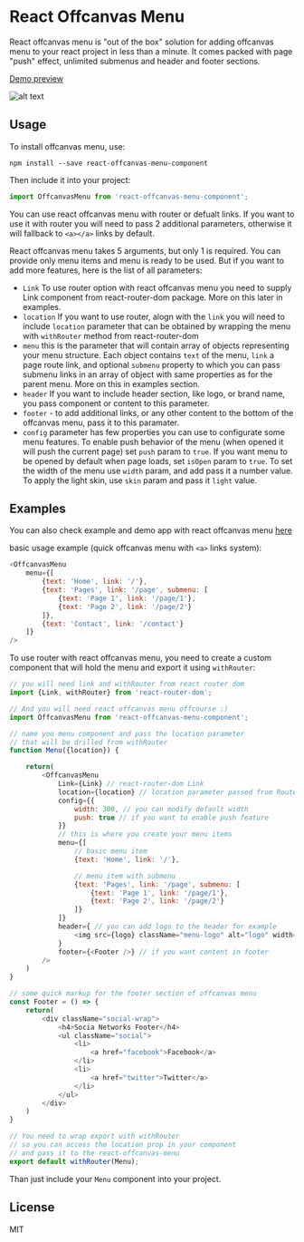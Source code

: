 # React Offcanvas Menu

React offcanvas menu is "out of the box" solution for adding offcanvas menu to your react project in less than a minute. It comes packed with page "push" effect, unlimited submenus and header and footer sections.

[Demo preview](https://zutigrm.github.io/react-offcanvas-menu-example/)

![alt text](https://i.imgur.com/8yXg1qz.gif "Preview")

## Usage

To install offcanvas menu, use:

```npm install --save react-offcanvas-menu-component```

Then include it into your project:

```javascript
import OffcanvasMenu from 'react-offcanvas-menu-component'; 
```

You can use react offcanvas menu with router or defualt links. If you want to use it with router you will need to pass 2 additional parameters, otherwise it will fallback to ```<a></a>``` links by default.

React offcanvas menu takes 5 arguments, but only 1 is required. You can provide only menu items and menu is ready to be used. But if you want to add more features, here is the list of all parameters:

- ```Link``` To use router option with react offcanvas menu you need to supply Link component from react-router-dom package. More on this later in examples.
- ```location``` If you want to use router, alogn with the ```link``` you will need to include ```location``` parameter that can be obtained by wrapping the menu with ```withRouter``` method from react-router-dom 
- ```menu``` this is the parameter that will contain array of objects representing your menu structure. Each object contains ```text``` of the menu, ```link``` a page route link, and optional ```submenu``` property to which you can pass submenu links in an array of object with same properties as for the parent menu. More on this in examples section.
- ```header``` If you want to include header section, like logo, or brand name, you pass component or content to this parameter.
- ```footer``` - to add additional links, or any other content to the bottom of the offcanvas menu, pass it to this paramater.
- ```config``` parameter has few properties you can use to configurate some menu features. To enable push behavior of the menu (when opened it will push the current page) set ```push``` param to ```true```. If you want menu to be opened by default when page loads, set ```isOpen``` param to ```true```. To set the width of the menu use ```width``` param, and add pass it a number value. To apply the light skin, use ```skin``` param and pass it ```light``` value.


## Examples

You can also check example and demo app with react offcanvas menu [here](https://github.com/zutigrm/react-offcanvas-menu-example)

basic usage example (quick offcanvas menu with ```<a>``` links system):

```javascript
<OffcanvasMenu
	menu={[
		{text: 'Home', link: '/'},
		{text: 'Pages', link: '/page', submenu: [
			{text: 'Page 1', link: '/page/1'},
			{text: 'Page 2', link: '/page/2'}
		]},
		{text: 'Contact', link: '/contact'}
	]}
/>
```


To use router with react offcanvas menu, you need to create a custom component that will hold the menu and export it using ```withRouter```:

```javascript
// you will need link and withRouter from react router dom
import {Link, withRouter} from 'react-router-dom';

// And you will need react offcanvas menu offcourse :)
import OffcanvasMenu from 'react-offcanvas-menu-component'; 

// name you menu component and pass the location parameter 
// that will be drilled from withRouter
function Menu({location}) {

	return(
		<OffcanvasMenu
			Link={Link} // react-router-dom Link
			location={location} // location parameter passed from Router
			config={{
				width: 300, // you can modify default width
				push: true // if you want to enable push feature
			}}
			// this is where you create your menu items
			menu={[
				// basic menu item
				{text: 'Home', link: '/'}, 

				// menu item with submenu
				{text: 'Pages', link: '/page', submenu: [ 
					{text: 'Page 1', link: '/page/1'},
					{text: 'Page 2', link: '/page/2'}
				]}
			]}
			header={ // you can add logo to the header for example
				<img src={logo} className="menu-logo" alt="logo" width="250" height="100" />
			}
			footer={<Footer />} // if you want content in footer
		/>
	)
}

// some quick markup for the footer section of offcanvas menu
const Footer = () => {
	return(
		<div className="social-wrap">
			<h4>Socia Networks Footer</h4>
			<ul className="social">
				<li>
					<a href="facebook">Facebook</a>
				</li>
				<li>
					<a href="twitter">Twitter</a>
				</li>
			</ul>
		</div>
	)
}

// You need to wrap export with withRouter 
// so you can access the location prop in your component
// and pass it to the react-offcanvas-menu
export default withRouter(Menu);
```

Than just include your ```Menu``` component into your project.

## License
MIT